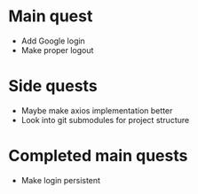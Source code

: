# Main quest

- Add Google login
- Make proper logout

# Side quests

- Maybe make axios implementation better
- Look into git submodules for project structure

# Completed main quests

- Make login persistent
